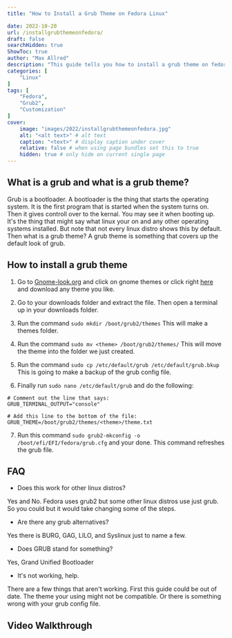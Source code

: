 ```yaml
---
title: "How to Install a Grub Theme on Fedora Linux"

date: 2022-10-20
url: /installgrubthemeonfedora/
draft: false
searchHidden: true
ShowToc: true
author: "Max Allred"
description: "This guide tells you how to install a grub theme on fedora"
categories: [
    "Linux"
]
tags: [
    "Fedora",
    "Grub2",
    "Customization"
]
cover:
    image: "images/2022/installgrubthemeonfedora.jpg"
    alt: "<alt text>" # alt text
    caption: "<text>" # display caption under cover
    relative: false # when using page bundles set this to true
    hidden: true # only hide on current single page
---
```

## What is a grub and what is a grub theme?
Grub is a bootloader. A bootloader is the thing that starts the operating system. It is the first program that is started when the system turns on. Then it gives controll over to the kernal. You may see it when booting up. It's the thing that might say what linux your on and any other operating systems installed. But note that not every linux distro shows this by default. Then what is a grub theme? A grub theme is something that covers up the default look of grub.

## How to install a grub theme

1. Go to [Gnome-look.org](https://www.gnome-look.org) and click on gnome themes or click right [here](https://www.gnome-look.org/browse?cat=109&ord=latest) and download any theme you like.

2. Go to your downloads folder and extract the file. Then open a terminal up in your downloads folder.

3. Run the command `sudo mkdir /boot/grub2/themes` This will make a themes folder.

4. Run the command `sudo mv <theme> /boot/grub2/themes/` This will move the theme into the folder we just created.

5. Run the command `sudo cp /etc/default/grub /etc/default/grub.bkup` This is going to make a backup of the grub config file.

6. Finally run `sudo nano /etc/default/grub` and do the following:
```
# Comment out the line that says:
GRUB_TERMINAL_OUTPUT="console"

# Add this line to the bottom of the file:
GRUB_THEME=/boot/grub2/themes/<theme>/theme.txt
```
7. Run this command `sudo grub2-mkconfig -o /boot/efi/EFI/fedora/grub.cfg` and your done. This command refreshes the grub file.

## FAQ

- Does this work for other linux distros?

Yes and No. Fedora uses grub2 but some other linux distros use just grub. So you could but it would take changing some of the steps.

- Are there any grub alternatives?

Yes there is BURG, GAG, LILO, and Syslinux just to name a few.

- Does GRUB stand for something?

Yes, Grand Unified Bootloader

- It's not working, help.

There are a few things that aren't working. First this guide could be out of date. The theme your using might not be compatible. Or there is something wrong with your grub config file.

## Video Walkthrough
